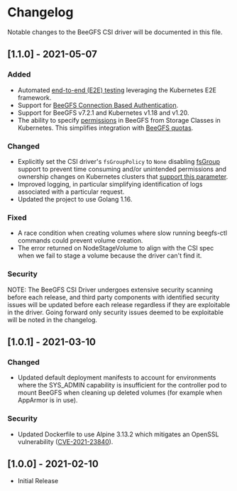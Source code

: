 # Changelog
Notable changes to the BeeGFS CSI driver will be documented in this file. 

[1.1.0] - 2021-05-07
--------------------
### Added 
- Automated [end-to-end (E2E) testing](test/e2e/README.md) leveraging the Kubernetes E2E framework.
- Support for [BeeGFS Connection Based Authentication](https://doc.beegfs.io/latest/advanced_topics/authentication.html).
- Support for BeeGFS v7.2.1 and Kubernetes v1.18 and v1.20. 
- The ability to specify [permissions](docs/usage.md#permissions) in BeeGFS from Storage Classes in Kubernetes. This simplifies integration with [BeeGFS quotas](Quotas). 

### Changed
- Explicitly set the CSI driver's `fsGroupPolicy` to `None` disabling [fsGroup](docs/usage.md#fsgroup-behavior) support to prevent time consuming and/or unintended permissions and ownership changes on Kubernetes clusters that [support this parameter](https://kubernetes-csi.github.io/docs/support-fsgroup.html).
- Improved logging, in particular simplifying identification of logs associated with a particular request.
- Updated the project to use Golang 1.16. 

### Fixed
- A race condition when creating volumes where slow running beegfs-ctl commands could prevent volume creation.
- The error returned on NodeStageVolume to align with the CSI spec when we fail to stage a volume because the driver can't find it.

### Security 
NOTE: The BeeGFS CSI Driver undergoes extensive security scanning before each release, and third party components with identified security issues will be updated before each release regardless if they are exploitable in the driver. Going forward only security issues deemed to be exploitable will be noted in the changelog. 

[1.0.1] - 2021-03-10
--------------------
### Changed
- Updated default deployment manifests to account for environments where the SYS_ADMIN capability is insufficient for the controller pod to mount BeeGFS when cleaning up deleted volumes (for example when AppArmor is in use).

### Security
- Updated Dockerfile to use Alpine 3.13.2 which mitigates an OpenSSL vulnerability ([CVE-2021-23840](https://nvd.nist.gov/vuln/detail/CVE-2021-23840)).

[1.0.0] - 2021-02-10
--------------------
- Initial Release
